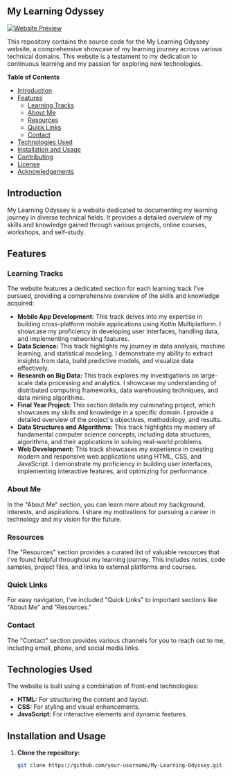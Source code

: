 ## My Learning Odyssey 

[![Website Preview](https://ibb.co/HhTsdm6)](https://your-website-url.com)

This repository contains the source code for the My Learning Odyssey website, a comprehensive showcase of my learning journey across various technical domains. This website is a testament to my dedication to continuous learning and my passion for exploring new technologies. 

**Table of Contents**

- [Introduction](#introduction)
- [Features](#features)
  - [Learning Tracks](#learning-tracks)
  - [About Me](#about-me)
  - [Resources](#resources)
  - [Quick Links](#quick-links)
  - [Contact](#contact)
- [Technologies Used](#technologies-used)
- [Installation and Usage](#installation-and-usage)
- [Contributing](#contributing)
- [License](#license)
- [Acknowledgements](#acknowledgements)

## Introduction

My Learning Odyssey is a website dedicated to documenting my learning journey in diverse technical fields. It provides a detailed overview of my skills and knowledge gained through various projects, online courses, workshops, and self-study. 

## Features

### Learning Tracks

The website features a dedicated section for each learning track I've pursued, providing a comprehensive overview of the skills and knowledge acquired:

* **Mobile App Development:** This track delves into my expertise in building cross-platform mobile applications using Kotlin Multiplatform. I showcase my proficiency in developing user interfaces, handling data, and implementing networking features.
* **Data Science:** This track highlights my journey in data analysis, machine learning, and statistical modeling. I demonstrate my ability to extract insights from data, build predictive models, and visualize data effectively.
* **Research on Big Data:** This track explores my investigations on large-scale data processing and analytics. I showcase my understanding of distributed computing frameworks, data warehousing techniques, and data mining algorithms.
* **Final Year Project:** This section details my culminating project, which showcases my skills and knowledge in a specific domain. I provide a detailed overview of the project's objectives, methodology, and results.
* **Data Structures and Algorithms:** This track highlights my mastery of fundamental computer science concepts, including data structures, algorithms, and their applications in solving real-world problems.
* **Web Development:** This track showcases my experience in creating modern and responsive web applications using HTML, CSS, and JavaScript. I demonstrate my proficiency in building user interfaces, implementing interactive features, and optimizing for performance.

### About Me

In the "About Me" section, you can learn more about my background, interests, and aspirations. I share my motivations for pursuing a career in technology and my vision for the future.

### Resources

The "Resources" section provides a curated list of valuable resources that I've found helpful throughout my learning journey. This includes notes, code samples, project files, and links to external platforms and courses.

### Quick Links

For easy navigation, I've included "Quick Links" to important sections like "About Me" and "Resources."

### Contact

The "Contact" section provides various channels for you to reach out to me, including email, phone, and social media links.

## Technologies Used

The website is built using a combination of front-end technologies:

* **HTML:** For structuring the content and layout.
* **CSS:** For styling and visual enhancements.
* **JavaScript:** For interactive elements and dynamic features.

## Installation and Usage

1. **Clone the repository:**
   ```bash
   git clone https://github.com/your-username/My-Learning-Odyssey.git


